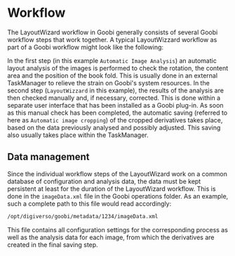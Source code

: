 # Workflow

The LayoutWizard workflow in Goobi generally consists of several Goobi workflow steps that work together. A typical LayoutWizzard workflow as part of a Goobi workflow might look like the following:

In the first step \(in this example `Automatic Image Analysis`\) an automatic layout analysis of the images is performed to check the rotation, the content area and the position of the book fold. This is usually done in an external TaskManager to relieve the strain on Goobi's system resources. In the second step \(`LayoutWizzard` in this example\), the results of the analysis are then checked manually and, if necessary, corrected. This is done within a separate user interface that has been installed as a Goobi plug-in. As soon as this manual check has been completed, the automatic saving \(referred to here as `Automatic image cropping`\) of the cropped derivatives takes place, based on the data previously analysed and possibly adjusted. This saving also usually takes place within the TaskManager.

## Data management

Since the individual workflow steps of the LayoutWizard work on a common database of configuration and analysis data, the data must be kept persistent at least for the duration of the LayoutWizard workflow. This is done in the `imageData.xml` file in the Goobi operations folder. As an example, such a complete path to this file would read accordingly:

```bash
/opt/digiverso/goobi/metadata/1234/imageData.xml
```

This file contains all configuration settings for the corresponding process as well as the analysis data for each image, from which the derivatives are created in the final saving step.

